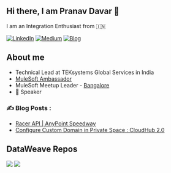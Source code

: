 ## Hi there, I am Pranav Davar 👋
I am an Integration Enthusiast from 🇮🇳

[![LinkedIn](https://img.shields.io/badge/Linkedin-%230077B5.svg?logo=linkedin&logoColor=white&style=for-the-badge)](https://www.linkedin.com/in/pranavdavar/)
[![Medium](https://img.shields.io/badge/Medium-black?logo=medium&logoColor=white&style=for-the-badge)](https://medium.com/@pranavdavar9)
[![Blog](https://img.shields.io/badge/decipherMiddleware-D50000?logo=blogger&logoColor=white&style=for-the-badge)](https://blog.deciphermiddleware.in/)

## About me
- Technical Lead at TEKsystems Global Services in India
- [MuleSoft Ambassador](https://www.mulesoft.com/community/ambassadors/)
- MuleSoft Meetup Leader - [Bangalore](https://meetups.mulesoft.com/bangalore/)
- 🔭 Speaker

### :writing_hand: Blog Posts :
- [Racer API | AnyPoint Speedway](https://blog.deciphermiddleware.in/2024/03/racer-api-anypoint-speedway.html)
- [Configure Custom Domain in Private Space : CloudHub 2.0](https://blog.deciphermiddleware.in/2023/09/configure-custom-domain-in-private.html)

## DataWeave Repos

[![](https://github-readme-stats.vercel.app/api/pin/?username=pranav-davar&repo=advent-of-code-2024-dw&theme=default_repocard)](https://github.com/pranav-davar/advent-of-code-2024-dw)
[![](https://github-readme-stats.vercel.app/api/pin/?username=pranav-davar&repo=project-euler-dw&theme=default_repocard)](https://github.com/pranav-davar/project-euler-dw)
<!--
**pranav-davar/pranav-davar** is a ✨ _special_ ✨ repository because its `README.md` (this file) appears on your GitHub profile.

Here are some ideas to get you started:

- 🔭 I’m currently working on ...
- 🌱 I’m currently learning ...
- 👯 I’m looking to collaborate on ...
- 🤔 I’m looking for help with ...
- 💬 Ask me about ...
- 📫 How to reach me: ...

- 😄 Pronouns: ...
- ⚡ Fun fact: ...
-->
